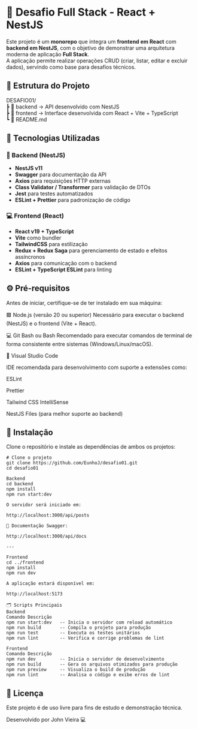 # 🧩 Desafio Full Stack - React + NestJS

Este projeto é um **monorepo** que integra um **frontend em React** com **backend em NestJS**, com o objetivo de demonstrar uma arquitetura moderna de aplicação **Full Stack**.  
A aplicação permite realizar operações CRUD (criar, listar, editar e excluir dados), servindo como base para desafios técnicos.

## 📁 Estrutura do Projeto

DESAFIO01/   
┣ 📂 backend → API desenvolvido com NestJS   
┣ 📂 frontend → Interface desenvolvida com React + Vite +     TypeScript      
┗ 📄 README.md


## 🚀 Tecnologias Utilizadas

### 🧱 Backend (NestJS)

- **NestJS v11**
- **Swagger** para documentação da API
- **Axios** para requisições HTTP externas
- **Class Validator / Transformer** para validação de DTOs
- **Jest** para testes automatizados
- **ESLint + Prettier** para padronização de código

### 💻 Frontend (React)

- **React v19 + TypeScript**
- **Vite** como bundler
- **TailwindCSS** para estilização
- **Redux + Redux Saga** para gerenciamento de estado e efeitos assíncronos
- **Axios** para comunicação com o backend
- **ESLint + TypeScript ESLint** para linting

## ⚙️ Pré-requisitos

Antes de iniciar, certifique-se de ter instalado em sua máquina:

🟩 Node.js
 (versão 20 ou superior)
Necessário para executar o backend (NestJS) e o frontend (Vite + React).

💻 Git Bash
 ou Bash
Recomendado para executar comandos de terminal de forma consistente entre sistemas (Windows/Linux/macOS).

🧰 Visual Studio Code

IDE recomendada para desenvolvimento com suporte a extensões como:

ESLint

Prettier

Tailwind CSS IntelliSense

NestJS Files (para melhor suporte ao backend)



## 🧩 Instalação

Clone o repositório e instale as dependências de ambos os projetos:

```
# Clone o projeto
git clone https://github.com/EunhoJ/desafio01.git
cd desafio01

Backend
cd backend
npm install
npm run start:dev

O servidor será iniciado em:

http://localhost:3000/api/posts

📘 Documentação Swagger:

http://localhost:3000/api/docs

---

Frontend
cd ../frontend
npm install
npm run dev

A aplicação estará disponível em:

http://localhost:5173

🗂️ Scripts Principais
Backend
Comando	Descrição
npm run start:dev	-- Inicia o servidor com reload automático
npm run build	    -- Compila o projeto para produção
npm run test	    -- Executa os testes unitários
npm run lint	    -- Verifica e corrige problemas de lint

Frontend
Comando	Descrição
npm run dev	        -- Inicia o servidor de desenvolvimento
npm run build	    -- Gera os arquivos otimizados para produção
npm run preview	    -- Visualiza o build de produção
npm run lint	    -- Analisa o código e exibe erros de lint

```


## 📄 Licença

Este projeto é de uso livre para fins de estudo e demonstração técnica.


Desenvolvido por John Vieira 💻
